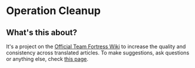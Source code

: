 Operation Cleanup
=================

What's this about?
------------------
It's a project on the [Official Team Fortress Wiki](https://wiki.teamfortress.com/wiki/Main_Page)
to increase the quality and consistency across translated articles. To make
suggestions, ask questions or anything else, check [this page](https://wiki.teamfortress.com/wiki/Team_Fortress_Wiki:Translators%27_noticeboard#Operation_Cleanup).